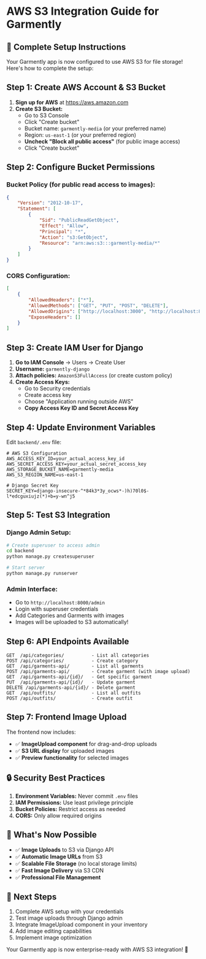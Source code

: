 # AWS S3 Integration Guide for Garmently

## 🚀 Complete Setup Instructions

Your Garmently app is now configured to use AWS S3 for file storage! Here's how to complete the setup:

## Step 1: Create AWS Account & S3 Bucket

1. **Sign up for AWS** at https://aws.amazon.com
2. **Create S3 Bucket:**
   - Go to S3 Console
   - Click "Create bucket"
   - Bucket name: `garmently-media` (or your preferred name)
   - Region: `us-east-1` (or your preferred region)
   - **Uncheck "Block all public access"** (for public image access)
   - Click "Create bucket"

## Step 2: Configure Bucket Permissions

### Bucket Policy (for public read access to images):
```json
{
    "Version": "2012-10-17",
    "Statement": [
        {
            "Sid": "PublicReadGetObject",
            "Effect": "Allow",
            "Principal": "*",
            "Action": "s3:GetObject",
            "Resource": "arn:aws:s3:::garmently-media/*"
        }
    ]
}
```

### CORS Configuration:
```json
[
    {
        "AllowedHeaders": ["*"],
        "AllowedMethods": ["GET", "PUT", "POST", "DELETE"],
        "AllowedOrigins": ["http://localhost:3000", "http://localhost:8000"],
        "ExposeHeaders": []
    }
]
```

## Step 3: Create IAM User for Django

1. **Go to IAM Console** → Users → Create User
2. **Username:** `garmently-django`
3. **Attach policies:** `AmazonS3FullAccess` (or create custom policy)
4. **Create Access Keys:**
   - Go to Security credentials
   - Create access key
   - Choose "Application running outside AWS"
   - **Copy Access Key ID and Secret Access Key**

## Step 4: Update Environment Variables

Edit `backend/.env` file:
```env
# AWS S3 Configuration
AWS_ACCESS_KEY_ID=your_actual_access_key_id
AWS_SECRET_ACCESS_KEY=your_actual_secret_access_key
AWS_STORAGE_BUCKET_NAME=garmently-media
AWS_S3_REGION_NAME=us-east-1

# Django Secret Key
SECRET_KEY=django-insecure-^*84k3*3y_ocws*-)h)70l0$-l*edcguxiujz(*)+b=y-wn^j5
```

## Step 5: Test S3 Integration

### Django Admin Setup:
```bash
# Create superuser to access admin
cd backend
python manage.py createsuperuser

# Start server
python manage.py runserver
```

### Admin Interface:
- Go to `http://localhost:8000/admin`
- Login with superuser credentials
- Add Categories and Garments with images
- Images will be uploaded to S3 automatically!

## Step 6: API Endpoints Available

```
GET  /api/categories/          - List all categories
POST /api/categories/          - Create category
GET  /api/garments-api/        - List all garments
POST /api/garments-api/        - Create garment (with image upload)
GET  /api/garments-api/{id}/   - Get specific garment
PUT  /api/garments-api/{id}/   - Update garment
DELETE /api/garments-api/{id}/ - Delete garment
GET  /api/outfits/             - List all outfits
POST /api/outfits/             - Create outfit
```

## Step 7: Frontend Image Upload

The frontend now includes:
- ✅ **ImageUpload component** for drag-and-drop uploads
- ✅ **S3 URL display** for uploaded images
- ✅ **Preview functionality** for selected images

## 🔒 Security Best Practices

1. **Environment Variables:** Never commit `.env` files
2. **IAM Permissions:** Use least privilege principle
3. **Bucket Policies:** Restrict access as needed
4. **CORS:** Only allow required origins

## 🚀 What's Now Possible

- ✅ **Image Uploads** to S3 via Django API
- ✅ **Automatic Image URLs** from S3
- ✅ **Scalable File Storage** (no local storage limits)
- ✅ **Fast Image Delivery** via S3 CDN
- ✅ **Professional File Management**

## 📱 Next Steps

1. Complete AWS setup with your credentials
2. Test image uploads through Django admin
3. Integrate ImageUpload component in your inventory
4. Add image editing capabilities
5. Implement image optimization

Your Garmently app is now enterprise-ready with AWS S3 integration! 🎉